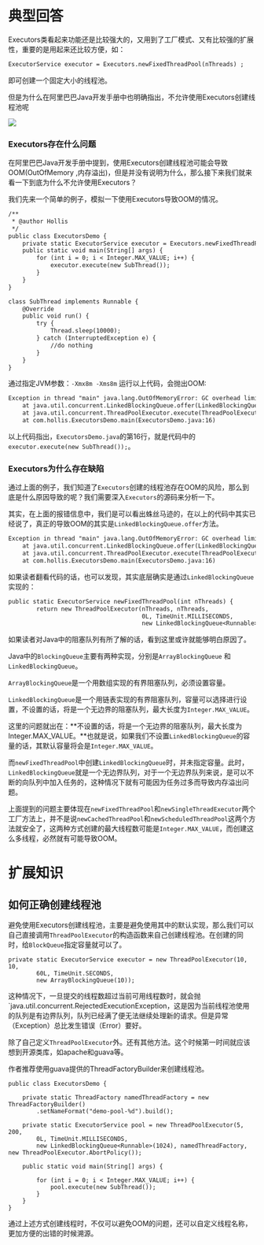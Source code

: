 # 典型回答


Executors类看起来功能还是比较强大的，又用到了工厂模式、又有比较强的扩展性，重要的是用起来还比较方便，如：



```latex
ExecutorService executor = Executors.newFixedThreadPool(nThreads) ;
```



即可创建一个固定大小的线程池。



但是为什么在阿里巴巴Java开发手册中也明确指出，不允许使用Executors创建线程池呢



![](http://www.hollischuang.com/wp-content/uploads/2018/10/15406254121131.jpg)



### Executors存在什么问题


在阿里巴巴Java开发手册中提到，使用Executors创建线程池可能会导致OOM(OutOfMemory ,内存溢出)，但是并没有说明为什么，那么接下来我们就来看一下到底为什么不允许使用Executors？



我们先来一个简单的例子，模拟一下使用Executors导致OOM的情况。



```latex
/**
 * @author Hollis
 */
public class ExecutorsDemo {
    private static ExecutorService executor = Executors.newFixedThreadPool(15);
    public static void main(String[] args) {
        for (int i = 0; i < Integer.MAX_VALUE; i++) {
            executor.execute(new SubThread());
        }
    }
}

class SubThread implements Runnable {
    @Override
    public void run() {
        try {
            Thread.sleep(10000);
        } catch (InterruptedException e) {
            //do nothing
        }
    }
}
```



通过指定JVM参数：`-Xmx8m -Xms8m` 运行以上代码，会抛出OOM:



```latex
Exception in thread "main" java.lang.OutOfMemoryError: GC overhead limit exceeded
    at java.util.concurrent.LinkedBlockingQueue.offer(LinkedBlockingQueue.java:416)
    at java.util.concurrent.ThreadPoolExecutor.execute(ThreadPoolExecutor.java:1371)
    at com.hollis.ExecutorsDemo.main(ExecutorsDemo.java:16)
```



以上代码指出，`ExecutorsDemo.java`的第16行，就是代码中的`executor.execute(new SubThread());`。



### Executors为什么存在缺陷


通过上面的例子，我们知道了`Executors`创建的线程池存在OOM的风险，那么到底是什么原因导致的呢？我们需要深入`Executors`的源码来分析一下。



其实，在上面的报错信息中，我们是可以看出蛛丝马迹的，在以上的代码中其实已经说了，真正的导致OOM的其实是`LinkedBlockingQueue.offer`方法。



```latex
Exception in thread "main" java.lang.OutOfMemoryError: GC overhead limit exceeded
    at java.util.concurrent.LinkedBlockingQueue.offer(LinkedBlockingQueue.java:416)
    at java.util.concurrent.ThreadPoolExecutor.execute(ThreadPoolExecutor.java:1371)
    at com.hollis.ExecutorsDemo.main(ExecutorsDemo.java:16)
```



如果读者翻看代码的话，也可以发现，其实底层确实是通过`LinkedBlockingQueue`实现的：



```latex
public static ExecutorService newFixedThreadPool(int nThreads) {
        return new ThreadPoolExecutor(nThreads, nThreads,
                                      0L, TimeUnit.MILLISECONDS,
                                      new LinkedBlockingQueue<Runnable>());
```



如果读者对Java中的阻塞队列有所了解的话，看到这里或许就能够明白原因了。



Java中的`BlockingQueue`主要有两种实现，分别是`ArrayBlockingQueue` 和 `LinkedBlockingQueue`。



`ArrayBlockingQueue`是一个用数组实现的有界阻塞队列，必须设置容量。



`LinkedBlockingQueue`是一个用链表实现的有界阻塞队列，容量可以选择进行设置，不设置的话，将是一个无边界的阻塞队列，最大长度为`Integer.MAX_VALUE`。



这里的问题就出在：**不设置的话，将是一个无边界的阻塞队列，最大长度为Integer.MAX_VALUE。**也就是说，如果我们不设置`LinkedBlockingQueue`的容量的话，其默认容量将会是`Integer.MAX_VALUE`。



而`newFixedThreadPool`中创建`LinkedBlockingQueue`时，并未指定容量。此时，`LinkedBlockingQueue`就是一个无边界队列，对于一个无边界队列来说，是可以不断的向队列中加入任务的，这种情况下就有可能因为任务过多而导致内存溢出问题。



上面提到的问题主要体现在`newFixedThreadPool`和`newSingleThreadExecutor`两个工厂方法上，并不是说`newCachedThreadPool`和`newScheduledThreadPool`这两个方法就安全了，这两种方式创建的最大线程数可能是`Integer.MAX_VALUE`，而创建这么多线程，必然就有可能导致OOM。



# 扩展知识
## 如何正确创建线程池


避免使用Executors创建线程池，主要是避免使用其中的默认实现，那么我们可以自己直接调用`ThreadPoolExecutor`的构造函数来自己创建线程池。在创建的同时，给`BlockQueue`指定容量就可以了。



```plain
private static ExecutorService executor = new ThreadPoolExecutor(10, 10,
        60L, TimeUnit.SECONDS,
        new ArrayBlockingQueue(10));
```



这种情况下，一旦提交的线程数超过当前可用线程数时，就会抛`java.util.concurrent.RejectedExecutionException，这是因为当前线程池使用的队列是有边界队列，队列已经满了便无法继续处理新的请求。但是异常（Exception）总比发生错误（Error）要好。



除了自己定义`ThreadPoolExecutor`外。还有其他方法。这个时候第一时间就应该想到开源类库，如apache和guava等。



作者推荐使用guava提供的ThreadFactoryBuilder来创建线程池。



```plain
public class ExecutorsDemo {

    private static ThreadFactory namedThreadFactory = new ThreadFactoryBuilder()
        .setNameFormat("demo-pool-%d").build();

    private static ExecutorService pool = new ThreadPoolExecutor(5, 200,
        0L, TimeUnit.MILLISECONDS,
        new LinkedBlockingQueue<Runnable>(1024), namedThreadFactory, new ThreadPoolExecutor.AbortPolicy());

    public static void main(String[] args) {

        for (int i = 0; i < Integer.MAX_VALUE; i++) {
            pool.execute(new SubThread());
        }
    }
}
```





通过上述方式创建线程时，不仅可以避免OOM的问题，还可以自定义线程名称，更加方便的出错的时候溯源。



